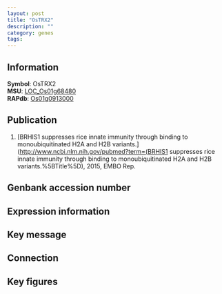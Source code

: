 ```yaml
---
layout: post
title: "OsTRX2"
description: ""
category: genes
tags: 
---
```


## Information
__Symbol__: OsTRX2  
__MSU__: [LOC_Os01g68480](http://rice.plantbiology.msu.edu/cgi-bin/ORF_infopage.cgi?orf=LOC_Os01g68480)  
__RAPdb__: [Os01g0913000](http://rapdb.dna.affrc.go.jp/viewer/gbrowse_details/irgsp1?name=Os01g0913000)  

## Publication
1. [BRHIS1 suppresses rice innate immunity through binding to monoubiquitinated H2A and H2B variants.](http://www.ncbi.nlm.nih.gov/pubmed?term=(BRHIS1 suppresses rice innate immunity through binding to monoubiquitinated H2A and H2B variants.%5BTitle%5D), 2015, EMBO Rep.

## Genbank accession number

## Expression information

## Key message

## Connection

## Key figures


